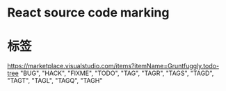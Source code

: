 # React source code marking


# 标签
https://marketplace.visualstudio.com/items?itemName=Gruntfuggly.todo-tree
"BUG",
"HACK",
"FIXME",
"TODO",
"TAG",
"TAGR",
"TAGS",
"TAGD",
"TAGT",
"TAGL",
"TAGQ",
"TAGH"